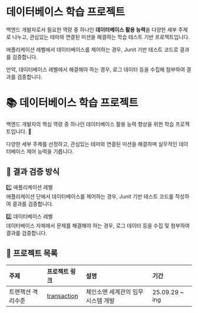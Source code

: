 # 데이터베이스 학습 프로젝트

백엔드 개발자로서 필요한 역량 중
하나인 **데이터베이스 활용 능력**을 다양한 세부 주제로 나누고,
관심있는 테마와 연결된 미션을 해결하는 학습 테스트 기반 프로젝트입니다.

애플리케이션 레벨에서 데이터베이스를 제어하는 경우, Junit 기반 테스트 코드로 결과를 검증합니다.

만약, 데이터베이스 레벨에서 해결해야 하는 경우, 로그 데이터 등을 수집해 첨부하여 결과를 검증합니다.

# 📚 데이터베이스 학습 프로젝트
백엔드 개발자의 핵심 역량 중 하나인 데이터베이스 활용 능력 향상을 위한 학습 프로젝트입니다. 🚀  

다양한 세부 주제를 선정하고, 관심있는 테마와 연결된 미션을 해결하며 실무적인 데이터베이스 제어 능력을 기릅니다.

## 🎯 결과 검증 방식
1️⃣ 애플리케이션 레벨   
애플리케이션 단에서 데이터베이스를 제어하는 경우, Junit 기반 테스트 코드를 작성하여 결과를 검증합니다.

2️⃣ 데이터베이스 레벨  
데이터베이스 자체에서 문제를 해결해야 하는 경우, 로그 데이터 등을 수집 및 첨부하여 결과를 검증합니다.

## 📂 프로젝트 목록
| 주제        | 프로젝트 링크                                                                              | 설명                  | 기간             |
|:----------|:-------------------------------------------------------------------------------------|:--------------------|:---------------|
| 트랜잭션 격리수준 | [transaction](https://github.com/whxogus215/database-practice/tree/main/transaction) | 체인소맨 세계관의 임무 시스템 개발 | 25.09.29 ~ ing |

